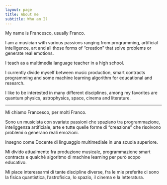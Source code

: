 ```yaml
---
layout: page
title: About me
subtitle: Who am I?
---
```


My name is Francesco, usually Franco.

I am a musician with various passions ranging from programming, artificial intelligence, art and all those forms of “creation” that solve problems or generate real emotions.

I teach as a multimedia language teacher in a high school.

I currently divide myself between music production, smart contracts programming and some machine learning algorithm for educational and research.

I like to be interested in many different disciplines, among my favorites are quantum physics, astrophysics, space, cinema and literature.

---


Mi chiamo Francesco, per molti Franco.

Sono un musicista con svariate passioni che spaziano tra programmazione, inteliggenza artificiale, arte e tutte quelle forme di “creazione” che risolvono problemi o generano reali emozioni.

Insegno come Docente di linguaggio multimediale in una scuola superiore.

Mi divido attualmente fra produzione musicale, programmazione smart contracts e qualchè algoritmo di machine learning per purò scopo educativo.

Mi piace interessarmi di tante discipline diverse, fra le mie preferite ci sono la fisica quantistica, l’astrofisica, lo spazio, il cinema e la letteratura.



